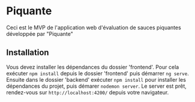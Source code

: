 # Piquante #

Ceci est le MVP de l'application web d'évaluation de sauces piquantes développée par "Piquante"

## Installation ## 

Vous devez installer les dépendances du dossier 'frontend'. Pour cela exécuter `npm install` depuis le dossier 'frontend' puis démarrer `ng serve`.
Ensuite dans le dossier 'backend' exécuter `npm install` pour installer les dépendances du projet, puis démarer `nodemon server`.
Le server est prêt, rendez-vous sur `http://localhost:4200/` depuis votre navigateur.